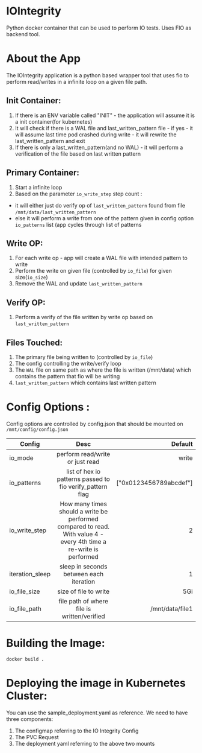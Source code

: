 # IOIntegrity
Python docker container that can be used to perform IO tests. Uses FIO as backend tool.

# About the App

The IOIntegrity application is a python based wrapper tool that uses fio to perform read/writes in a infinite loop on a given file path.

## Init Container:
1. If there is an ENV variable called "INIT" - the application will assume it is a init container(for kubernetes)
2. It will check if there is a WAL file and last_written_pattern file - if yes - it will assume last time pod crashed during write - it will rewrite the last_written_pattern and exit
3. If there is only a last_written_pattern(and no WAL) - it will perform a verification of the file based on last written pattern


## Primary Container:
1. Start a infinite loop
2. Based on the parameter `io_write_step` step count :
- it will either just do verify op of `last_written_pattern` found from file `/mnt/data/last_written_pattern` 
- else it will perform a write from one of the pattern given in config option `io_patterns` list (app cycles through list of patterns

## Write OP:
1. For each write op - app will create a WAL file with intended pattern to write 
2. Perform the write on given file (controlled by `io_file`) for given size(`io_size`)
3. Remove the WAL and update `last_written_pattern`

## Verify OP:
1. Perform a verify of the file written by write op based on `last_written_pattern`


## Files Touched:
1. The primary file being written to (controlled by `io_file`)
2. The config controlling the write/verify loop 
3. The `WAL` file on same path as where the file is written (/mnt/data) which contains the pattern that fio will be writing
4. `last_written_pattern` which contains last written pattern


# Config Options :

Config options are controlled by config.json that should be mounted on `/mnt/config/config.json`

| Config        | Desc           | Default  |
| ------------- |:-------------:| -----:|
|io_mode    | perform read/write or just read | write |
| io_patterns      | list of hex io patterns  passed to fio verify_pattern flag      |   ["0x0123456789abcdef"] |
| io_write_step | How many times should a write be performed compared to read. With value 4 - every 4th time a re-write is performed      |    2|
| iteration_sleep | sleep in seconds between each iteration     |    1|
| io_file_size | size of file to write     |    5Gi|
| io_file_path | file path of where file is written/verified     |   /mnt/data/file1|





# Building the Image:
```
docker build .
```




# Deploying the image in Kubernetes Cluster:

You can use the sample_deployment.yaml as reference. We need to have three components:
1. The configmap referring to the IO Integrity Config
2. The PVC Request
3. The deployment yaml referring to the above two mounts



